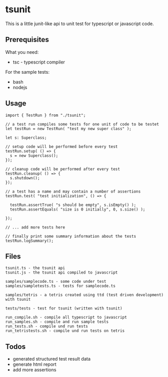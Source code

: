 # tsunit

This is a little junit-like api to unit test for typescript or javascript code.

## Prerequisites

What you need:

* tsc - typescript compiler

For the sample tests:

* bash
* nodejs

## Usage

    import { TestRun } from "./tsunit";

    // a test run compiles some tests for one unit of code to be testet
    let testRun = new TestRun( "test my new super class" );

    let s: Superclass;

    // setup code will be performed before every test
    testRun.setup( () => {
      s = new Superclass();
    });

    // cleanup code will be performed after every test
    testRun.cleanup( () => {
      s.shutdown();
    });

    // a test has a name and may contain a number of assertions
    testRun.test( "test initialization", () => {

      testRun.assertTrue( "s should be empty", s.isEmpty() );
      testRun.assertEquals( "size is 0 initially", 0, s.size() );

    });

    // ... add more tests here

    // finally print some summary information about the tests
    testRun.logSummary();

## Files

    tsunit.ts - the tsunit api
    tsunit.js - the tsunit api compiled to javascript

    samples/samplecode.ts - some code under test
    samples/sampletests.ts - tests for samplecode.ts

    samples/tetris - a tetris created using ttd (test driven development) with tsunit

    tests/tests - test for tsunit (written with tsunit)

    run_compile.sh - compile all typescript to javascript
    run_samples.sh - compile and run sample tests
    run_tests.sh - compile und run tests
    run_tetristests.sh - compile und run tests on tetris

## Todos

* generated structured test result data
* generate html report
* add more assertions

